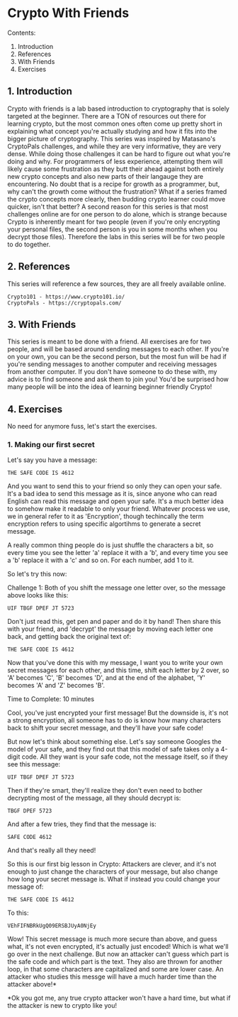 Crypto With Friends
============

Contents:

1. Introduction
2. References
3. With Friends
4. Exercises


## 1. Introduction ##

Crypto with friends is a lab based introduction to cryptography that is solely targeted at the beginner. There are a TON of resources out there for learning crypto, but the most common ones often come up pretty short in explaining what concept you're actually studying and how it fits into the bigger picture of cryptography. This series was inspired by Matasano's CryptoPals challenges, and while they are very informative, they are very dense. While doing those challenges it can be hard to figure out what you're doing and why. For programmers of less experience, attempting them will likely cause some frustration as they butt their ahead against both entirely new crypto concepts and also new parts of their langauge they are encountering. No doubt that is a recipe for growth as a programmer, but, why can't the growth come without the frustration? What if a series framed the crypto concepts more clearly, then budding crypto learner could move quicker, isn't that better? A second reason for this series is that most challenges online are for one person to do alone, which is strange because Crypto is inherently meant for two people (even if you're only encrypting your personal files, the second person is you in some months when you decrypt those files). Therefore the labs in this series will be for two people to do together.

## 2. References ##

This series will reference a few sources, they are all freely available online.

    Crypto101 - https://www.crypto101.io/ 
    CryptoPals - https://cryptopals.com/

## 3. With Friends ##

This series is meant to be done with a friend. All exercises are for two people, and will be based around sending messages to each other. If you're on your own, you can be the second person, but the most fun will be had if you're sending messages to another computer and receiving messages from another computer. If you don't have someone to do these with, my advice is to find someone and ask them to join you! You'd be surprised how many people will be into the idea of learning beginner friendly Crypto!

## 4. Exercises ##

No need for anymore fuss, let's start the exercises.

### 1. Making our first secret ###

Let's say you have a message:

    THE SAFE CODE IS 4612

And you want to send this to your friend so only they can open your safe. It's a bad idea to send this message as it is, since anyone who can read English can read this message and open your safe. It's a much better idea to somehow make it readable to only your friend. Whatever process we use, we in general refer to it as 'Encryption', though techincally the term encryption refers to using specific algortihms to generate a secret message. 

A really common thing people do is just shuffle the characters a bit, so every time you see the letter 'a' replace it with a 'b', and every time you see a 'b' replace it with a 'c' and so on. For each number, add 1 to it.

So let's try this now:

Challenge 1: Both of you shift the message one letter over, so the message above looks like this:

    UIF TBGF DPEF JT 5723

Don't just read this, get pen and paper and do it by hand! Then share this with your friend, and 'decrypt' the message by moving each letter one back, and getting back the original text of: 

    THE SAFE CODE IS 4612

Now that you've done this with my message, I want you to write your own secret messages for each other, and this time, shift each letter by 2 over, so 'A' becomes 'C', 'B' becomes 'D', and at the end of the alphabet, 'Y' becomes 'A' and 'Z' becomes 'B'.

Time to Complete: 10 minutes

Cool, you've just encrypted your first message! But the downside is, it's not a strong encryption, all someone has to do is know how many characters back to shift your secret message, and they'll have your safe code!

But now let's think about something else. Let's say someone Googles the model of your safe, and they find out that this model of safe takes only a 4-digit code. All they want is your safe code, not the message itself, so if they see this message:

    UIF TBGF DPEF JT 5723

Then if they're smart, they'll realize they don't even need to bother decrypting most of the message, all they should decrypt is:

    TBGF DPEF 5723

And after a few tries, they find that the message is:

    SAFE CODE 4612

And that's really all they need! 

So this is our first big lesson in Crypto: Attackers are clever, and it's not enough to just change the characters of your message, but also change how long your secret message is. What if instead you could change your message of:

    THE SAFE CODE IS 4612

To this:

    VEhFIFNBRkUgQ09ERSBJUyA0NjEy

Wow! This secret message is much more secure than above, and guess what, it's not even encrypted, it's actually just encoded! Which is what we'll go over in the next challenge. But now an attacker can't guess which part is the safe code and which part is the text. They also are thrown for another loop, in that some characters are capitalized and some are lower case. An attacker who studies this messge will have a much harder time than the attacker above!*

*Ok you got me, any true crypto attacker won't have a hard time, but what if the attacker is new to crypto like you!


